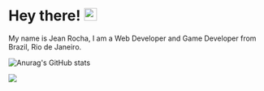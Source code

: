 
# Hey there! <img src="https://raw.githubusercontent.com/MartinHeinz/MartinHeinz/master/wave.gif" width="25px">

My name is Jean Rocha, I am a Web Developer and Game Developer from Brazil, Rio de Janeiro.

![Anurag's GitHub stats](https://github-readme-stats.vercel.app/api?username=lucroch&show_icons=true&theme=radical)

![](https://img.shields.io/badge/-JavaScript-informational?style=flat-square&logo=data:image/svg%2bxml;base64,<BASE64_DATA>)

